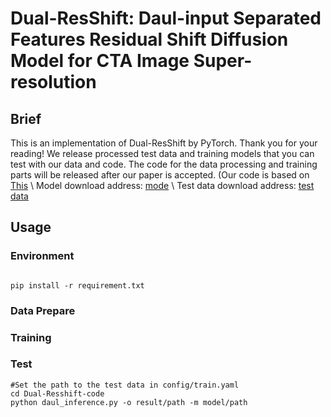 # Dual-ResShift: Daul-input Separated Features Residual Shift Diffusion Model for CTA Image Super-resolution

## Brief

This is an implementation of Dual-ResShift by PyTorch. Thank you for your reading! We release processed test data and training models that you can test with our data and code. The code for the data processing and training parts will be released after our paper is accepted. (Our code is based on [This](https://github.com/zsyOAOA/ResShift) \\
Model download address: [mode](https://drive.google.com/drive/folders/109UfiqeiBwjB-VopWsTDH9SA5GnJI-K8?usp=drive_link) \\
Test data download address: [test data](https://drive.google.com/drive/folders/1KeWI0IjmUjysVIyzs-mSOnZVUjQxgmZk?usp=drive_link)
## Usage

### Environment
<code>
pip install -r requirement.txt
</code>

### Data Prepare


### Training


### Test
```
#Set the path to the test data in config/train.yaml
cd Dual-Resshift-code
python daul_inference.py -o result/path -m model/path
```
